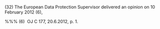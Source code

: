 (32) The European Data Protection Supervisor delivered an opinion on 10 February 2012 (6),

%%% (6)  OJ C 177, 20.6.2012, p. 1.